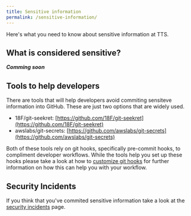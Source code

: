 ```yaml
---
title: Sensitive information
permalink: /sensitive-information/
---
```


Here's what you need to know about sensitive information at TTS.

## What is considered sensitive?

<!-- Shoul be completed by VA -->

___Comming soon___

## Tools to help developers

<!-- These are suggestions of tools. The VA should consider if this is a policy they want to follow -->

There are tools that will help developers avoid commiting sensiteve information into GitHub. These are just two options that are widely used.

- 18F/git-seekret: [https://github.com/18F/git-seekret](https://github.com/18F/git-seekret)
- awslabs/git-secrets: [https://github.com/awslabs/git-secrets](https://github.com/awslabs/git-secrets)

Both of these tools rely on git hooks, specifically pre-commit hooks, to compliment developer workflows. While the tools help you set up these hooks please take a look at how to [customize git hooks](https://git-scm.com/book/en/v2/Customizing-Git-Git-Hooks) for further information on how this can help you with your workflow.

## Security Incidents

If you think that you've commited sensitive information take a look at the [security incidents]({{site.baseurl}}/security-incidents) page.